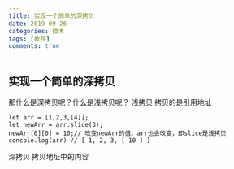 ```yaml
---
title: 实现一个简单的深拷贝
date: 2019-09-26
categories: 技术
tags: [教程]
comments: true
---
```

## 实现一个简单的深拷贝
那什么是深拷贝呢？什么是浅拷贝呢？
浅拷贝 拷贝的是引用地址 

```
let arr = [1,2,3,[4]];
let newArr = arr.slice(3);
newArr[0][0] = 10;// 改变newArr的值，arr也会改变，即slice是浅拷贝
console.log(arr) // [ 1, 2, 3, [ 10 ] ]

```
深拷贝 拷贝地址中的内容 